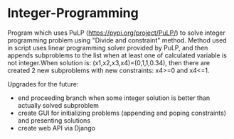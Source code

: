 # Integer-Programming

Program which uses PuLP (https://pypi.org/project/PuLP/) to solve integer programming problem using "Divide and constraint" method.
Method used in script uses linear programming solver provided by PuLP, and then appends subproblems to the list when at least one of
calculated variable is not integer.When solution is: (x1,x2,x3,x4)=(0,1,1,0.34), then there are created 2 new subproblems 
with new constraints: x4>=0 and x4<=1.

Upgrades for the future:
- end proceeding branch when some integer solution is better than actually solved subproblem
- create GUI for initializing problems (appending and poping constraints) and presenting solutions
- create web API via Django

